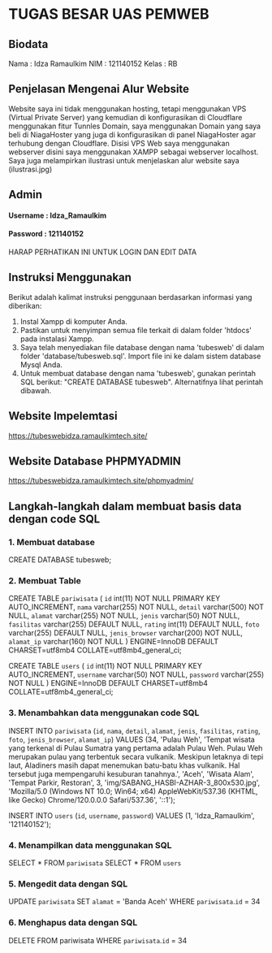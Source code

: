 # TUGAS BESAR UAS PEMWEB

## Biodata
Nama  : Idza Ramaulkim
NIM   : 121140152
Kelas : RB

## Penjelasan Mengenai Alur Website 
Website saya ini tidak menggunakan hosting, tetapi menggunakan VPS (Virtual Private Server) yang kemudian di konfigurasikan di Cloudflare menggunakan fitur Tunnles Domain, saya menggunakan Domain yang saya beli di NiagaHoster yang juga di konfigurasikan di panel NiagaHoster agar terhubung dengan Cloudflare. Disisi VPS Web saya menggunakan webserver disini saya menggunakan XAMPP sebagai webserver localhost.
Saya juga melampirkan ilustrasi untuk menjelaskan alur website saya (ilustrasi.jpg)

## Admin
#### Username : Idza_Ramaulkim
#### Password : 121140152

HARAP PERHATIKAN INI UNTUK LOGIN DAN EDIT DATA

## Instruksi Menggunakan
Berikut adalah kalimat instruksi penggunaan berdasarkan informasi yang diberikan:

1. Instal Xampp di komputer Anda.
2. Pastikan untuk menyimpan semua file terkait di dalam folder 'htdocs' pada instalasi Xampp.
3. Saya telah menyediakan file database dengan nama 'tubesweb' di dalam folder 'database/tubesweb.sql'. Import file ini ke dalam sistem database Mysql Anda.
4. Untuk membuat database dengan nama 'tubesweb', gunakan perintah SQL berikut: "CREATE DATABASE tubesweb". Alternatifnya lihat perintah dibawah.

## Website Impelemtasi
https://tubeswebidza.ramaulkimtech.site/

## Website Database PHPMYADMIN
https://tubeswebidza.ramaulkimtech.site/phpmyadmin/

## Langkah-langkah dalam membuat basis data dengan code SQL
### 1.	Membuat database
CREATE DATABASE tubesweb;

### 2.	Membuat Table
CREATE TABLE `pariwisata` (
  `id` int(11) NOT NULL PRIMARY KEY AUTO_INCREMENT,
  `nama` varchar(255) NOT NULL,
  `detail` varchar(500) NOT NULL,
  `alamat` varchar(255) NOT NULL,
  `jenis` varchar(50) NOT NULL,
  `fasilitas` varchar(255) DEFAULT NULL,
  `rating` int(11) DEFAULT NULL,
  `foto` varchar(255) DEFAULT NULL,
  `jenis_browser` varchar(200) NOT NULL,
  `alamat_ip` varchar(160) NOT NULL
) ENGINE=InnoDB DEFAULT CHARSET=utf8mb4 COLLATE=utf8mb4_general_ci;

CREATE TABLE `users` (
  `id` int(11) NOT NULL PRIMARY KEY AUTO_INCREMENT,
  `username` varchar(50) NOT NULL,
  `password` varchar(255) NOT NULL
) ENGINE=InnoDB DEFAULT CHARSET=utf8mb4 COLLATE=utf8mb4_general_ci;


### 3. Menambahkan data menggunakan code SQL
INSERT INTO `pariwisata` (`id`, `nama`, `detail`, `alamat`, `jenis`, `fasilitas`, `rating`, `foto`, `jenis_browser`, `alamat_ip`) VALUES
(34, 'Pulau Weh', 'Tempat wisata yang terkenal di Pulau Sumatra yang pertama adalah Pulau Weh. Pulau Weh merupakan pulau yang terbentuk secara vulkanik. Meskipun letaknya di tepi laut, Aladiners masih dapat menemukan batu-batu khas vulkanik. Hal tersebut juga mempengaruhi kesuburan tanahnya.', 'Aceh', 'Wisata Alam', 'Tempat Parkir, Restoran', 3, 'img/SABANG_HASBI-AZHAR-3_800x530.jpg', 'Mozilla/5.0 (Windows NT 10.0; Win64; x64) AppleWebKit/537.36 (KHTML, like Gecko) Chrome/120.0.0.0 Safari/537.36', '::1');

INSERT INTO `users` (`id`, `username`, `password`) VALUES
(1, 'Idza_Ramaulkim', '121140152');

### 4.  Menampilkan data menggunakan SQL
SELECT * FROM `pariwisata`
SELECT * FROM `users`

### 5. Mengedit data dengan SQL
UPDATE `pariwisata` SET `alamat` = 'Banda Aceh' WHERE `pariwisata`.`id` = 34

### 6. Menghapus data dengan SQL
DELETE FROM pariwisata WHERE `pariwisata`.`id` = 34

